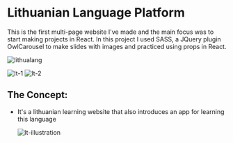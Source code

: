 # Lithuanian Language Platform 

This is the first multi-page website I've made and the main focus was to start making projects in React.
In this project I used SASS, a JQuery plugin OwlCarousel to make slides with images and practiced using props in React.

![lithualang](https://github.com/adelinetr/lithualang/assets/119743518/438b88dc-24c5-4c5c-bcac-572e95236587)

![lt-1](https://github.com/adelinetr/lithualang/assets/119743518/89110fae-ec5f-4245-8e5f-0d39dc2e7cdd)
![lt-2](https://github.com/adelinetr/lithualang/assets/119743518/c96af290-b38e-46bf-b855-5b17938c67c6)

## The Concept:
- It's a lithuanian learning website that also introduces an app for learning this language
  
  ![lt-illustration](https://github.com/adelinetr/lithualang/assets/119743518/a6549af9-9a3e-4ca2-b702-9fed01465572)


